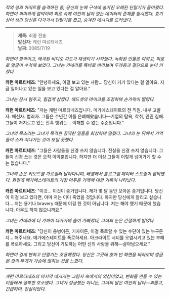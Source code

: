 _적의 갱의 아지트를 습격하던 중, 당신의 눈에 구석에 숨겨진 오래된 단말기가 들어왔다. 화면이 희미하게 깜박이며 회로 속에 여전히 남아 있는 데이터의 존재를 암시했다. 호기심이 생긴 당신은 다가가서 단말기를 켰고, 숨겨진 메시지를 드러냈다._

---

> **제목:** 최종 전송  
> **발신자:** 캐런 마르티네즈  
> **날짜:** 2085/7/19

_화면이 깜박이고, 왜곡된 비디오 피드가 재생되기 시작했다. 녹화된 인물은 여위고, 피로로 얼굴이 수척해 보였다. 그녀는 카메라를 똑바로 바라보며 두려움과 결단으로 눈이 커졌다._

**캐런 마르티네즈**: "안녕하세요, 이걸 보고 있는 사람... 당신이 거기 있다는 걸 알아요. 지금 일어나고 있는 일을 보고 있다는 걸 알아요."

_그녀는 잠시 멈추고, 힘겹게 삼켰다. 헤드셋의 마이크를 조정하며 손가락이 떨렸다._

**캐런 마르티네즈**: "저는 캐런 마르티네즈입니다. 메가에스테이트의 전 직원. 내부 고발자. 배신자. 범죄자. 그들은 수년간 이를 은폐해왔습니다—기업의 탐욕, 착취, 인권 침해. 그들이 저지르고 있는 잔혹 행위는... 이해할 수 없는 수준입니다."

_그녀의 목소리는 그녀가 목격한 끔찍한 일들을 회상하며 떨렸다. 그녀의 눈 뒤에서 기억들이 스쳐 지나가는 것이 보일 듯했다._

**캐런 마르티네즈**: "그들은 사람들을 신경 쓰지 않습니다. 진실을 신경 쓰지 않습니다. 그들이 신경 쓰는 것은 오직 이익뿐입니다. 하지만 더 이상 그들이 이렇게 넘어가게 할 수는 없습니다."

_그녀의 손은 키보드를 가로질러 날아다니며, 배경에서 홀로그램 데이터 스트림이 깜박였다. 화면에 메가에스테이트의 가장 어두운 거래에 대한 기록이 나타났다._

**캐런 마르티네즈**: "이것... 이것이 증거입니다. 제가 몇 달 동안 모아온 증거입니다. 당신이 이걸 보고 있다면, 아마 저는 이미 죽었을 것입니다. 하지만 당신에게 알리고 싶습니다... 저는 용기나 bravery 때문에 이걸 한 것이 아닙니다. 저는 해야 했기 때문에 했습니다. 아무도 하지 않으니까요."

_그녀는 카메라에 더 가까이 다가가며 숨이 가빠졌다, 그녀의 눈은 간절하게 빌었다._

**캐런 마르티네즈**: "당신이 용병이든, 기자이든, 이걸 폭로할 수 있는 수단이 있는 누구든지... 해주세요. 메가에스테이트를 폭로하세요. 아크라이트 시티를 오염시키고 있는 부패를 폭로하세요. 그리고 당신이 기도하는 어떤 신의 사랑을 위해—살아남으세요."

_화면이 검게 변하고 단말기는 조용해졌다. 당신은 그곳에 앉아 빈 화면을 바라보며 방금 본 것의 무게가 가슴에 얹히는 것을 느꼈다._

---

_캐런 마르티네즈의 마지막 메시지는 그림자 속에서의 외침이었고, 변화를 만들 수 있는 이들에게 절박한 호소였다. 그녀가 성공했든 아니든, 그녀의 말은 여전히 남아—괴롭고, 긴급하며, 진실이었다._

